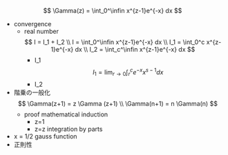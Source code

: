 $$ \Gamma(z) = \int_0^\infin x^{z-1}e^{-x} dx $$
- convergence
    - real number
        $$ I = I_1 + I_2 \\ I = \int_0^\infin x^{z-1}e^{-x} dx \\ I_1 = \int_0^c x^{z-1}e^{-x} dx \\ I_2 = \int_c^\infin x^{z-1}e^{-x} dx $$
        - I_1
            $$ I_1 = \lim_{r \to 0}\int_r^c e^{-x}x^{s-1}dx $$
        - I_2
- 階乗の一般化
    $$ \Gamma(z+1) = z \Gamma (z+1) \\ \Gamma(n+1) = n \Gamma(n) $$
    - proof
        mathematical induction
        - z=1
        - z=z
            integration by parts
- x = 1/2
    gauss function
- 正則性